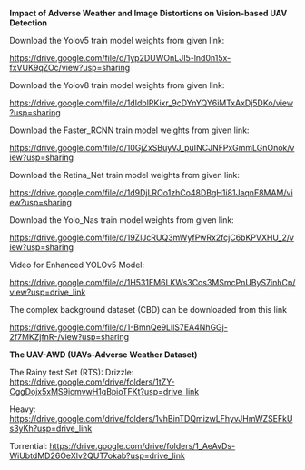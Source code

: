 **Impact of Adverse Weather and Image Distortions on Vision-based UAV Detection**

Download the Yolov5 train model weights from given link:

https://drive.google.com/file/d/1yp2DUWOnLJI5-lnd0n15x-fxVUK9qZOc/view?usp=sharing

Download the Yolov8 train model weights from given link:

https://drive.google.com/file/d/1dIdblRKixr_9cDYnYQY6iMTxAxDj5DKo/view?usp=sharing

Download the Faster_RCNN train model weights from given link:

https://drive.google.com/file/d/10GjZxSBuyVJ_puINCJNFPxGmmLGnOnok/view?usp=sharing

Download the Retina_Net train model weights from given link:

https://drive.google.com/file/d/1d9DjLROo1zhCo48DBgH1i81JaqnF8MAM/view?usp=sharing

Download the Yolo_Nas train model weights from given link:

https://drive.google.com/file/d/19ZlJcRUQ3mWyfPwRx2fcjC6bKPVXHU_2/view?usp=sharing

Video for Enhanced YOLOv5 Model:

https://drive.google.com/file/d/1H531EM6LKWs3Cos3MSmcPnUByS7inhCp/view?usp=drive_link

The complex background dataset (CBD) can be downloaded from this link 

https://drive.google.com/file/d/1-BmnQe9LllS7EA4NhGGj-2f7MKZjfnR-/view?usp=sharing

**The UAV-AWD (UAVs-Adverse Weather Dataset)**

The Rainy test Set (RTS):
Drizzle: https://drive.google.com/drive/folders/1tZY-CggDojx5xMS9icmvwH1qBpioTFKt?usp=drive_link

Heavy: https://drive.google.com/drive/folders/1vhBinTDQmizwLFhyvJHmWZSEFkUs3yKh?usp=drive_link

Torrential: https://drive.google.com/drive/folders/1_AeAvDs-WiUbtdMD26OeXlv2QUT7okab?usp=drive_link









